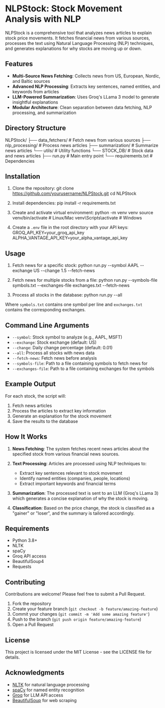 # NLPStock: Stock Movement Analysis with NLP

NLPStock is a comprehensive tool that analyzes news articles to explain stock price movements. It fetches financial news from various sources, processes the text using Natural Language Processing (NLP) techniques, and generates explanations for why stocks are moving up or down.

## Features

- **Multi-Source News Fetching**: Collects news from US, European, Nordic, and Baltic sources
- **Advanced NLP Processing**: Extracts key sentences, named entities, and keywords from articles
- **LLM-Powered Summarization**: Uses Groq's LLama 3 model to generate insightful explanations
- **Modular Architecture**: Clean separation between data fetching, NLP processing, and summarization

## Directory Structure 

NLPStock/
├── data_fetchers/ # Fetch news from various sources
├── nlp_processing/ # Process news articles
├── summarization/ # Summarize news articles
└── utils/ # Utility functions
└── STOCK_DB/ # Stock data and news articles
├── run.py # Main entry point
└── requirements.txt # Dependencies

## Installation

1. Clone the repository:
git clone https://github.com/yourusername/NLPStock.git
cd NLPStock

2. Install dependencies:
pip install -r requirements.txt

3. Create and activate virtual environment:
python -m venv venv
source venv/bin/activate # Linux/Mac
venv\Scripts\activate # Windows

4. Create a `.env` file in the root directory with your API keys:
GROQ_API_KEY=your_groq_api_key
ALPHA_VANTAGE_API_KEY=your_alpha_vantage_api_key
## Usage

1. Fetch news for a specific stock:
python run.py --symbol AAPL --exchange US --change 1.5 --fetch-news

2. Fetch news for multiple stocks from a file:
python run.py --symbols-file symbols.txt --exchanges-file exchanges.txt --fetch-news

3. Process all stocks in the database:
python run.py --all

Where `symbols.txt` contains one symbol per line and `exchanges.txt` contains the corresponding exchanges.

## Command Line Arguments

- `--symbol`: Stock symbol to analyze (e.g., AAPL, MSFT)
- `--exchange`: Stock exchange (default: US)
- `--change`: Daily change percentage (default: 0.01)
- `--all`: Process all stocks with news data
- `--fetch-news`: Fetch news before analysis
- `--symbols-file`: Path to a file containing symbols to fetch news for
- `--exchanges-file`: Path to a file containing exchanges for the symbols

## Example Output

For each stock, the script will:
1. Fetch news articles
2. Process the articles to extract key information
3. Generate an explanation for the stock movement
4. Save the results to the database

## How It Works

1. **News Fetching**: The system fetches recent news articles about the specified stock from various financial news sources.

2. **Text Processing**: Articles are processed using NLP techniques to:
   - Extract key sentences relevant to stock movement
   - Identify named entities (companies, people, locations)
   - Extract important keywords and financial terms

3. **Summarization**: The processed text is sent to an LLM (Groq's LLama 3) which generates a concise explanation of why the stock is moving.

4. **Classification**: Based on the price change, the stock is classified as a "gainer" or "loser", and the summary is tailored accordingly.

## Requirements

- Python 3.8+
- NLTK
- spaCy
- Groq API access
- BeautifulSoup4
- Requests

## Contributing

Contributions are welcome! Please feel free to submit a Pull Request.

1. Fork the repository
2. Create your feature branch (`git checkout -b feature/amazing-feature`)
3. Commit your changes (`git commit -m 'Add some amazing feature'`)
4. Push to the branch (`git push origin feature/amazing-feature`)
5. Open a Pull Request

## License

This project is licensed under the MIT License - see the LICENSE file for details.

## Acknowledgments

- [NLTK](https://www.nltk.org/) for natural language processing
- [spaCy](https://spacy.io/) for named entity recognition
- [Groq](https://groq.com/) for LLM API access
- [BeautifulSoup](https://www.crummy.com/software/BeautifulSoup/) for web scraping
